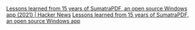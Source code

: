 
[Lessons learned from 15 years of SumatraPDF, an open source Windows app (2021) | Hacker News](https://news.ycombinator.com/item?id=35065785)
[Lessons learned from 15 years of SumatraPDF, an open source Windows app](https://blog.kowalczyk.info/article/2f72237a4230410a888acbfce3dc0864/lessons-learned-from-15-years-of-sumatrapdf-an-open-source-windows-app.html)

